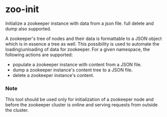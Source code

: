 # zoo-init
Initialize a zookeeper instance with data from a json file. full delete and dump also supported.

A zookeeper's tree of nodes and their data is formattable to a JSON object which is in essence a tree as well. This possibility is used to automate the loading\unloading of data for zookeeper.
For a given namespace, the following actions are supported:
- populate a zookeeper instance with content from a JSON file.
- dump a zookeeper instance's content tree to a JSON file.
- delete a zookeeper instance's content.

### Note ###
This tool should be used only for initialization of a zookeeper node and before the zookeeper cluster is online and serving requests from outside the cluster. 
